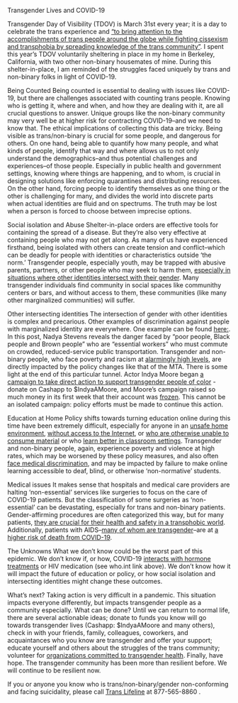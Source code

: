Transgender Lives and COVID-19


  Transgender Day of Visibility (TDOV) is March 31st every year; it is a day to celebrate the trans experience and [“to bring attention to the accomplishments of trans people around the globe while fighting cissexism and transphobia by spreading knowledge of the trans community”](https://www.transstudent.org/tdov). I spent this year’s TDOV voluntarily sheltering in place in my home in Berkeley, California, with two other non-binary housemates of mine. During this shelter-in-place, I am reminded of the struggles faced uniquely by trans and non-binary folks in light of COVID-19.


Being Counted
  Being counted is essential to dealing with issues like COVID-19, but there are challenges associated with counting trans people. Knowing who is getting it, where and when, and how they are dealing with it, are all crucial questions to answer. Unique groups like the non-binary community may very well be at higher risk for contracting COVID-19–and we need to know that. The ethical implications of collecting this data are tricky. Being visible as trans/non-binary is crucial for some people, and dangerous for others. On one hand, being able to quantify how many people, and what kinds of people, identify that way and where allows us to not only understand the demographics–and thus potential challenges and experiences–of those people. Especially in public health and government settings, knowing where things are happening, and to whom, is crucial in designing solutions like enforcing quarantines and distributing resources. On the other hand, forcing people to identify themselves as one thing or the other is challenging for many, and divides the world into discrete parts when actual identities are fluid and on spectrums. The truth may be lost when a person is forced to choose between imprecise options.




Social isolation and Abuse
  Shelter-in-place orders are effective tools for containing the spread of a disease. But they’re also very effective at containing people who may not get along. As many of us have experienced firsthand, being isolated with others can create tension and conflict–which can be deadly for people with identities or characteristics outside ‘the norm.’ Transgender people, especially youth, may be trapped with abusive parents, partners, or other people who may seek to harm them, [especially in situations where other identities intersect with their gender](https://www.jpost.com/middle-east/coronavirus-lockdown-exposes-lgbtq-people-to-family-abuse-in-middle-east-621436). Many transgender individuals find community in social spaces like communithy centers or bars, and without access to them, these communities (like many other marginalized communities) will suffer.


Other intersecting identities
  The intersection of gender with other identities is complex and precarious. Other examples of discrimination against people with marginalized identity are everywhere. One example can be found [here:](https://www.facebook.com/permalink.php?story_fbid=10220384770642315&id=1621915751). In this post, Nadya Stevens reveals the danger faced by “poor people, Black people and Brown people” who are “essential workers” who must commute on crowded, reduced-service public transportation. Transgender and non-binary people, who face poverty and racism at [alarmingly high levels](https://nwlc.org/blog/income-security-is-elusive-for-many-transgender-people-according-to-u-s-transgender-survey/), are directly impacted by the policy changes like that of the MTA. There is some light at the end of this particular tunnel. Actor Indya Moore began [a campaign to take direct action to support transgender people of color](https://www.anothermag.com/fashion-beauty/12362/help-indya-moore-raise-money-for-trans-people-of-colour-facing-coronavirus) - donate on Cashapp to $IndyaAMoore, and Moore’s campaign raised so much money in its first week that their account was [frozen](https://www.instagram.com/p/B95xbaKnU76/?igshid=xaziko2phfus). This cannot be an isolated campaign: policy efforts must be made to continue this action.


Education at Home
  Policy shifts towards turning education online during this time have been extremely difficult, especially for anyone in an [unsafe home environment](https://www.cnn.com/2020/04/09/opinions/children-domestic-violence-coronavirus-torre/index.html), [without access to the Internet](https://www.pewresearch.org/fact-tank/2019/05/07/digital-divide-persists-even-as-lower-income-americans-make-gains-in-tech-adoption/), or [who are otherwise unable to consume material](https://www.nationaldeafcenter.org/covid19faqs) or who [learn better in classroom settings](https://www.wbur.org/onpoint/2020/03/16/school-closures-coronavirus). Transgender and non-binary people, again, experience poverty and violence at high rates, which may be worsened by these policy measures, and also often [face medical discrimination](https://www.thetaskforce.org/new-report-reveals-rampant-discrimination-against-transgender-people-by-health-providers-high-hiv-rates-and-widespread-lack-of-access-to-necessary-care-2/), and may be impacted by failure to make online learning accessible to deaf, blind, or otherwise ‘non-normative’ students.  

Medical issues
  It makes sense that hospitals and medical care providers are halting ‘non-essential’ services like surgeries to focus on the care of COVID-19 patients. But the classification of some surgeries as ‘non-essential’ can be devastating, especially for trans and non-binary patients. Gender-affirming procedures are often categorized this way, but for many patients, [they are crucial for their health and safety in a transphobic world](https://www.vice.com/en_us/article/wxekyz/transgender-surgeries-delayed-coronavirus-hospitals). Additionally, patients with AIDS–[many of whom are transgender](https://www.avert.org/professionals/hiv-social-issues/key-affected-populations/transgender)–are at [a higher risk of death from COVID-19](https://www.who.int/news-room/q-a-detail/q-a-on-covid-19-hiv-and-antiretrovirals).


The Unknowns
  What we don’t know could be the worst part of this epidemic. We don’t know if, or how, COVID-19 [interacts with hormone treatments](https://www.pcf.org/covid-19/) or HIV medication (see who.int link above). We don’t know how it will impact the future of education or policy, or how social isolation and intersecting identities might change these outcomes.


What’s next?
  Taking action is very difficult in a pandemic. This situation impacts everyone differently, but impacts transgender people as a community especially. What can be done? Until we can return to normal life, there are several actionable ideas; donate to funds you know will go towards transgender lives (Cashapp: $IndyaAMoore and many others), check in with your friends, family, colleagues, coworkers, and acquaintances who you know are transgender and offer your support; educate yourself and others about the struggles of the trans community; volunteer for [organizations committed to transgender health](https://jobs.lever.co/translifeline/0f8f31af-deb8-432b-bffb-bd92be84046c). Finally, have hope. The transgender community has been more than resilient before. We will continue to be resilient now. 


If you or anyone you know who is trans/non-binary/gender non-conforming and facing suicidality, please call [Trans Lifeline](https://www.translifeline.org/) at 877-565-8860 .
